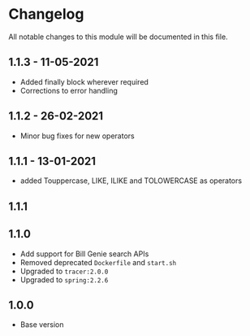 # Changelog
All notable changes to this module will be documented in this file.

## 1.1.3 - 11-05-2021

- Added finally block wherever required
- Corrections to error handling

## 1.1.2 - 26-02-2021

- Minor bug fixes for new operators

## 1.1.1 - 13-01-2021

- added Touppercase, LIKE, ILIKE and TOLOWERCASE as operators

## 1.1.1

## 1.1.0

- Add support for Bill Genie search APIs
- Removed deprecated `Dockerfile` and `start.sh`
- Upgraded to `tracer:2.0.0`
- Upgraded to `spring:2.2.6`

## 1.0.0

- Base version
